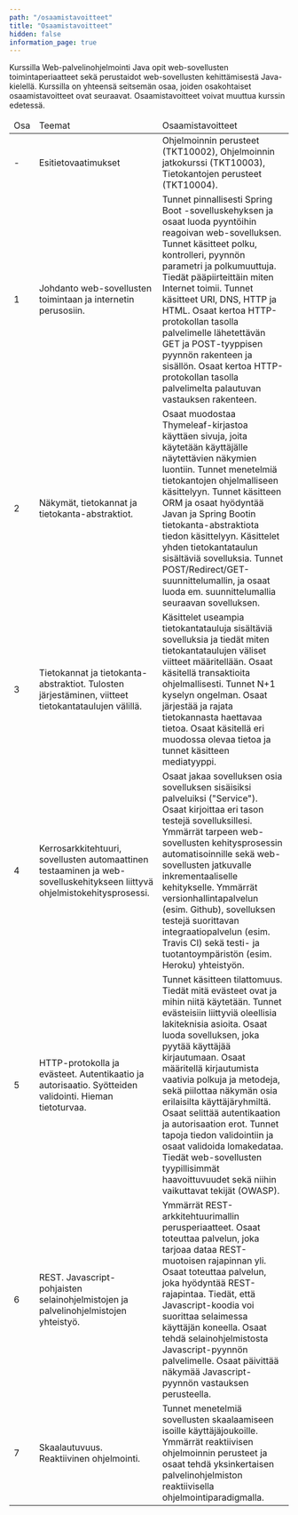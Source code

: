 ```yaml
---
path: "/osaamistavoitteet"
title: "Osaamistavoitteet"
hidden: false
information_page: true
---
```


Kurssilla Web-palvelinohjelmointi Java opit web-sovellusten toimintaperiaatteet sekä perustaidot web-sovellusten kehittämisestä Java-kielellä. Kurssilla on yhteensä seitsemän osaa, joiden osakohtaiset osaamistavoitteet ovat seuraavat. Osaamistavoitteet voivat muuttua kurssin edetessä.

<table>
    <thead>
    <tr>
        <td>Osa</td>
        <td>Teemat</td>
        <td>Osaamistavoitteet</td>
    </tr>
    </thead>
    <tbody>
    <tr>
        <td>-</td>
        <td>Esitietovaatimukset</td>
        <td>
            Ohjelmoinnin perusteet (TKT10002), Ohjelmoinnin jatkokurssi (TKT10003), Tietokantojen perusteet (TKT10004).
        </td>
    </tr>
    <tr>
        <td>1</td>
        <td>
            Johdanto web-sovellusten toimintaan ja internetin perusosiin.
        </td>
        <td>
            Tunnet pinnallisesti Spring Boot -sovelluskehyksen ja osaat luoda pyyntöihin reagoivan web-sovelluksen. Tunnet käsitteet polku, kontrolleri, pyynnön parametri ja polkumuuttuja. Tiedät pääpiirteittäin miten Internet toimii. Tunnet käsitteet URI, DNS, HTTP ja HTML. Osaat kertoa HTTP-protokollan tasolla palvelimelle lähetettävän GET ja POST-tyyppisen pyynnön rakenteen ja sisällön. Osaat kertoa HTTP-protokollan tasolla palvelimelta palautuvan vastauksen rakenteen.
        </td>
    </tr>
    <tr>
        <td>2</td>
        <td>
            Näkymät, tietokannat ja tietokanta-abstraktiot.
        </td>
        <td>
            Osaat muodostaa Thymeleaf-kirjastoa käyttäen sivuja, joita käytetään käyttäjälle näytettävien näkymien luontiin. Tunnet menetelmiä tietokantojen ohjelmalliseen käsittelyyn. Tunnet käsitteen ORM ja osaat hyödyntää Javan ja Spring Bootin tietokanta-abstraktiota tiedon käsittelyyn. Käsittelet yhden tietokantataulun sisältäviä sovelluksia. Tunnet POST/Redirect/GET-suunnittelumallin, ja osaat luoda em. suunnittelumallia seuraavan sovelluksen.
        </td>
    </tr>
    <tr>
        <td>3</td>
        <td>
            Tietokannat ja tietokanta-abstraktiot. Tulosten järjestäminen, viitteet tietokantataulujen välillä.
        </td>
        <td>
            Käsittelet useampia tietokantatauluja sisältäviä sovelluksia ja tiedät miten tietokantataulujen väliset viitteet määritellään. Osaat käsitellä transaktioita ohjelmallisesti. Tunnet N+1 kyselyn ongelman. Osaat järjestää ja rajata tietokannasta haettavaa tietoa. Osaat käsitellä eri muodossa olevaa tietoa ja tunnet käsitteen mediatyyppi.
        </td>
    </tr>
    <tr>
        <td>4</td>
        <td>
            Kerrosarkkitehtuuri, sovellusten automaattinen testaaminen ja web-sovelluskehitykseen liittyvä ohjelmistokehitysprosessi.
        </td>
        <td>
            Osaat jakaa sovelluksen osia sovelluksen sisäisiksi palveluiksi ("Service"). Osaat kirjoittaa eri tason testejä sovelluksillesi. Ymmärrät tarpeen web-sovellusten kehitysprosessin automatisoinnille sekä web-sovellusten jatkuvalle inkrementaaliselle kehitykselle. Ymmärrät versionhallintapalvelun (esim. Github), sovelluksen testejä suorittavan integraatiopalvelun (esim. Travis CI) sekä testi- ja tuotantoympäristön (esim. Heroku) yhteistyön.
        </td>
    </tr>
    <tr>
        <td>5</td>
        <td>
            HTTP-protokolla ja evästeet. Autentikaatio ja autorisaatio. Syötteiden validointi. Hieman tietoturvaa.
        </td>
        <td>
             Tunnet käsitteen tilattomuus. Tiedät mitä evästeet ovat ja mihin niitä käytetään. Tunnet evästeisiin liittyviä oleellisia lakiteknisia asioita. Osaat luoda sovelluksen, joka pyytää käyttäjää kirjautumaan. Osaat määritellä kirjautumista vaativia polkuja ja metodeja, sekä piilottaa näkymän osia erilaisilta käyttäjäryhmiltä. Osaat selittää autentikaation ja autorisaation erot. Tunnet tapoja tiedon validointiin ja osaat validoida lomakedataa. Tiedät web-sovellusten tyypillisimmät haavoittuvuudet sekä niihin vaikuttavat tekijät (OWASP).
        </td>
    </tr>
    <tr>
        <td>6</td>
        <td>
            REST. Javascript-pohjaisten selainohjelmistojen ja palvelinohjelmistojen yhteistyö.
        </td>
        <td>
            Ymmärrät REST-arkkitehtuurimallin perusperiaatteet. Osaat toteuttaa palvelun, joka tarjoaa dataa REST-muotoisen rajapinnan yli. Osaat toteuttaa palvelun, joka hyödyntää REST-rajapintaa. Tiedät, että Javascript-koodia voi suorittaa selaimessa käyttäjän koneella. Osaat tehdä selainohjelmistosta Javascript-pyynnön palvelimelle. Osaat päivittää näkymää Javascript-pyynnön vastauksen perusteella.
        </td>
    </tr>
    <tr>
        <td>7</td>
        <td>
            Skaalautuvuus. Reaktiivinen ohjelmointi.
        </td>
        <td>
            Tunnet menetelmiä sovellusten skaalaamiseen isoille käyttäjäjoukoille. Ymmärrät reaktiivisen ohjelmoinnin perusteet ja osaat tehdä yksinkertaisen palvelinohjelmiston reaktiivisella ohjelmointiparadigmalla.
        </td>
    </tr>
    </tbody>
</table>
